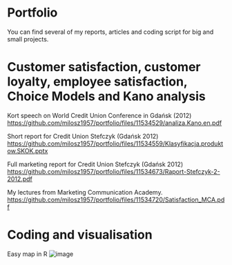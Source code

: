 # Portfolio
You can find several of my reports, articles and coding script for big and small projects.
# Customer satisfaction, customer loyalty, employee satisfaction, Choice Models and Kano analysis
Kort speech on World Credit Union Conference in Gdańsk (2012) https://github.com/milosz1957/portfolio/files/11534529/analiza.Kano.en.pdf

Short report for Credit Union Stefczyk (Gdańsk 2012) https://github.com/milosz1957/portfolio/files/11534559/Klasyfikacja.produktow.SKOK.pptx

Full marketing report for Credit Union Stefczyk (Gdańsk 2012) https://github.com/milosz1957/portfolio/files/11534673/Raport-Stefczyk-2-2012.pdf

My lectures from Marketing Communication Academy. https://github.com/milosz1957/portfolio/files/11534720/Satisfaction_MCA.pdf

# Coding and visualisation
Easy map in R ![image](https://github.com/milosz1957/portfolio/assets/70690504/c010b202-3a3d-4613-9540-0822b2e07580)
 

